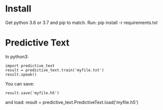 # Install

Get python 3.6 or 3.7 and pip to match.
Run:
    pip install -r requirements.txt

# Predictive Text

In python3:

    import predictive_text
    result = predictive_text.train('myfile.txt')
    result.speak()

You can save:

    result.save('myfile.h5')

and load:
    result = predictive_text.PredictiveText.load('myfile.h5')
